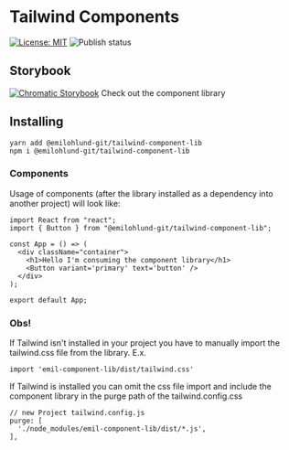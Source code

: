 # Tailwind Components
[![License: MIT](https://img.shields.io/badge/License-MIT-green.svg)](https://opensource.org/licenses/MIT) ![Publish status](https://github.com/emilohlund-git/tailwind-component-lib/actions/workflows/publish.yml/badge.svg)

## Storybook
[![Chromatic Storybook](https://raw.githubusercontent.com/storybookjs/brand/main/badge/badge-storybook.svg)](https://637bc3c27472f0817bd0eeed-oqkwidjwcq.chromatic.com/) Check out the component library 

## Installing
```
yarn add @emilohlund-git/tailwind-component-lib
npm i @emilohlund-git/tailwind-component-lib
```

### Components

Usage of components (after the library installed as a dependency into another project) will look like:

```TSX
import React from "react";
import { Button } from "@emilohlund-git/tailwind-component-lib";

const App = () => (
  <div className="container">
    <h1>Hello I'm consuming the component library</h1>
    <Button variant='primary' text='button' />
  </div>
);

export default App;
```

### Obs!
If Tailwind isn't installed in your project you have to manually import the tailwind.css file from the library. E.x.
```TSX
import 'emil-component-lib/dist/tailwind.css'
```
If Tailwind is installed you can omit the css file import and include the component library in the purge path of the tailwind.config.css
```JS
// new Project tailwind.config.js
purge: [
  './node_modules/emil-component-lib/dist/*.js',
],
```